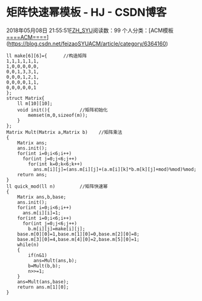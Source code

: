 # 矩阵快速幂模板 - HJ - CSDN博客
2018年05月08日 21:55:51[FZH_SYU](https://me.csdn.net/feizaoSYUACM)阅读数：99
个人分类：[ACM模板																[====ACM====](https://blog.csdn.net/feizaoSYUACM/article/category/6308070)](https://blog.csdn.net/feizaoSYUACM/article/category/6364160)
```
ll make[6][6]={      //构造矩阵 
1,1,1,1,1,1,  
1,0,0,0,0,0,
0,0,1,3,3,1,
0,0,0,1,2,1,
0,0,0,0,1,1,
0,0,0,0,0,1
};
struct Matrix{
    ll m[10][10];
    void init(){           //矩阵初始化 
        memset(m,0,sizeof(m)); 
    }
};
Matrix Mult(Matrix a,Matrix b)    //矩阵乘法 
{ 
    Matrix ans;
    ans.init();
    for(int i=0;i<6;i++)
      for(int j=0;j<6;j++)
        for(int k=0;k<6;k++)
          ans.m[i][j]=(ans.m[i][j]+(a.m[i][k]*b.m[k][j]+mod)%mod)%mod;
    return ans;
}
ll quick_mod(ll n)         //矩阵快速幂 
{
    Matrix ans,b,base;
    ans.init();
    for(int i=0;i<6;i++)
      ans.m[i][i]=1;
    for(int i=0;i<6;i++)
      for(int j=0;j<6;j++)
        b.m[i][j]=make[i][j];
    base.m[0][0]=1,base.m[1][0]=0,base.m[2][0]=8;
    base.m[3][0]=4,base.m[4][0]=2,base.m[5][0]=1;
    while(n)
    {
        if(n&1)
          ans=Mult(ans,b);
        b=Mult(b,b);
        n>>=1;
    }
    ans=Mult(ans,base);
    return ans.m[1][0];
}
```
